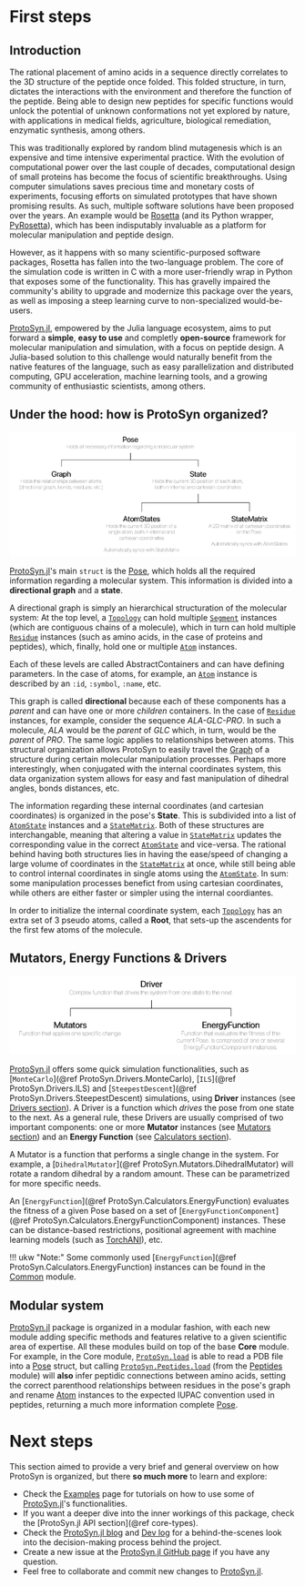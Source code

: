 # First steps

## Introduction

The rational placement of amino acids in a sequence directly correlates to the 3D structure of the peptide once folded. This folded structure, in turn, dictates the interactions with the environment and therefore the function of the peptide. Being able to design new peptides for specific functions would unlock the potential of unknown conformations not yet explored by nature, with applications in medical fields, agriculture, biological remediation, enzymatic synthesis, among others. 

This was traditionally explored by random blind mutagenesis which is an expensive and time intensive experimental practice. With the evolution of computational power over the last couple of decades, computational design of small proteins has become the focus of scientific breakthroughs. Using computer simulations saves precious time and monetary costs of experiments, focusing efforts on simulated prototypes that have shown promising results. As such, multiple software solutions have been proposed over the years. An example would be [Rosetta](https://www.rosettacommons.org/software) (and its Python wrapper, [PyRosetta](http://www.pyrosetta.org/)), which has been indisputably invaluable as a platform for molecular manipulation and peptide design.

However, as it happens with so many scientific-purposed software packages, Rosetta has fallen into the two-language problem. The core of the simulation code is written in C with a more user-friendly wrap in Python that exposes some of the functionality. This has gravelly impaired the community's ability to upgrade and modernize this package over the years, as well as imposing a steep learning curve to non-specialized would-be-users.

[ProtoSyn.jl](https://github.com/sergio-santos-group/ProtoSyn.jl), empowered by the Julia language ecosystem, aims to put forward a __simple__, __easy to use__ and completly __open-source__ framework for molecular manipulation and simulation, with a focus on peptide design. A Julia-based solution to this challenge would naturally benefit from the native features of the language, such as easy parallelization and distributed computing, GPU acceleration, machine learning tools, and a growing community of enthusiastic scientists, among others.
  

## Under the hood: how is ProtoSyn organized?

![organization](../assets/ProtoSyn-organization.png)

[ProtoSyn.jl](https://github.com/sergio-santos-group/ProtoSyn.jl)'s main `struct` is the [Pose](@ref), which holds all the required information regarding a molecular system. This information is divided into a **directional graph** and a **state**.

A directional graph is simply an hierarchical structuration of the molecular system:
At the top level, a [`Topology`](@ref) can hold multiple [`Segment`](@ref) instances (which are contiguous chains of a molecule), which in turn can hold multiple [`Residue`](@ref) instances (such as amino acids, in the case of proteins and peptides), which, finally, hold one or multiple [`Atom`](@ref) instances.

Each of these levels are called AbstractContainers and can have defining parameters. In the case of atoms, for example, an [`Atom`](@ref) instance is described by an `:id`, `:symbol`, `:name`, etc.

This graph is called **directional** because each of these components has a _parent_ and can have one or more _children_ containers. In the case of [`Residue`](@ref) instances, for example, consider the sequence _ALA-GLC-PRO_. In such a molecule, _ALA_ would be the _parent_ of _GLC_ which, in turn, would be the _parent_ of _PRO_. The same logic applies to relationships between atoms. This structural organization allows ProtoSyn to easily travel the [Graph](@ref) of a structure during certain molecular manipulation processes. Perhaps more interestingly, when conjugated with the internal coordinates system, this data organization system allows for easy and fast manipulation of dihedral angles, bonds distances, etc.

The information regarding these internal coordinates (and cartesian coordinates) is organized in the pose's **State**. This is subdivided into a list of [`AtomState`](@ref) instances and a [`StateMatrix`](@ref). Both of these structures are interchangable, meaning that altering a value in [`StateMatrix`](@ref) updates the corresponding value in the correct [`AtomState`](@ref) and vice-versa. The rational behind having both structures lies in having the ease/speed of changing a large volume of coordinates in the [`StateMatrix`](@ref) at once, while still being able to control internal coordinates in single atoms using the [`AtomState`](@ref). In sum: some manipulation processes benefict from using cartesian coordinates, while others are either faster or simpler using the internal coordiantes.

In order to initialize the internal coordinate system, each [`Topology`](@ref) has an extra set of 3 pseudo atoms, called a **Root**, that sets-up the ascendents for the first few atoms of the molecule.

## Mutators, Energy Functions & Drivers

![organization](../assets/ProtoSyn-drivers.png)

[ProtoSyn.jl](https://github.com/sergio-santos-group/ProtoSyn.jl) offers some quick simulation functionalities, such as [`MonteCarlo`](@ref ProtoSyn.Drivers.MonteCarlo), [`ILS`](@ref ProtoSyn.Drivers.ILS) and [`SteepestDescent`](@ref ProtoSyn.Drivers.SteepestDescent) simulations, using **Driver** instances (see [Drivers section](@ref)). A Driver is a function which _drives_ the pose from one state to the next. As a general rule, these Drivers are usually comprised of two important components: one or more **Mutator** instances (see [Mutators section](@ref)) and an **Energy Function** (see [Calculators section](@ref)).

A Mutator is a function that performs a single change in the system. For example, a [`DihedralMutator`](@ref ProtoSyn.Mutators.DihedralMutator) will rotate a random dihedral by a random amount. These can be parametrized for more specific needs.

An [`EnergyFunction`](@ref ProtoSyn.Calculators.EnergyFunction) evaluates the fitness of a given Pose based on a set of [`EnergyFunctionComponent`](@ref ProtoSyn.Calculators.EnergyFunctionComponent) instances. These can be distance-based restrictions, positional agreement with machine learning models (such as [TorchANI](@ref)), etc. 

!!! ukw "Note:"
    Some commonly used [`EnergyFunction`](@ref ProtoSyn.Calculators.EnergyFunction) instances can be found in the [Common](@ref) module.

## Modular system

[ProtoSyn.jl](https://github.com/sergio-santos-group/ProtoSyn.jl) package is organized in a modular fashion, with each new module adding specific methods and features relative to a given scientific area of expertise. All these modules build on top of the base **Core** module. For example, in the Core module, [`ProtoSyn.load`](@ref) is able to read a PDB file into a [Pose](@ref) struct, but calling [`ProtoSyn.Peptides.load`](@ref) (from the [Peptides](@ref) module) will **also** infer peptidic connections between amino acids, setting the correct parenthood relationships between residues in the pose's graph and rename [Atom](@ref) instances to the expected IUPAC convention used in peptides, returning a much more information complete [Pose](@ref).

# Next steps

This section aimed to provide a very brief and general overview on how ProtoSyn is organized, but there __so much more__ to learn and explore:

* Check the [Examples](@ref) page for tutorials on how to use some of [ProtoSyn.jl](https://github.com/sergio-santos-group/ProtoSyn.jl)'s functionalities.
* If you want a deeper dive into the inner workings of this package, check the [ProtoSyn.jl API section](@ref core-types).
* Check the [ProtoSyn.jl blog](https://sites.google.com/view/protosyn-jl/about) and [Dev log](https://sites.google.com/view/protosyn-jl/blog) for a behind-the-scenes look into the decision-making process behind the project.
* Create a new issue at the [ProtoSyn.jl GitHub page](https://github.com/sergio-santos-group/ProtoSyn.jl) if you have any question.
* Feel free to collaborate and commit new changes to [ProtoSyn.jl](https://github.com/sergio-santos-group/ProtoSyn.jl).